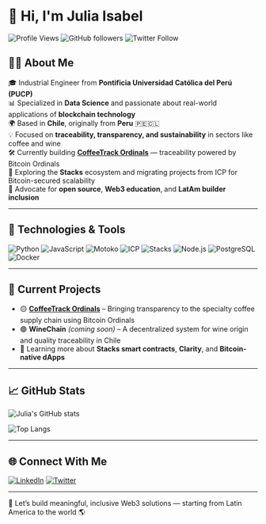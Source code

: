 # 👋 Hi, I'm Julia Isabel

![Profile Views](https://komarev.com/ghpvc/?username=juliaigz&color=blueviolet)
![GitHub followers](https://img.shields.io/github/followers/juliaigz?style=social)
![Twitter Follow](https://img.shields.io/twitter/follow/julia1gz?style=social)

## 👩‍🔬 About Me

🎓 Industrial Engineer from **Pontificia Universidad Católica del Perú (PUCP)**  
📊 Specialized in **Data Science** and passionate about real-world applications of **blockchain technology**  
🌍 Based in **Chile**, originally from **Peru** 🇵🇪🇨🇱  
💡 Focused on **traceability, transparency, and sustainability** in sectors like coffee and wine  
🛠 Currently building [**CoffeeTrack Ordinals**](https://github.com/juliaigz/CoffeeTrack-Ordinals) — traceability powered by Bitcoin Ordinals  
🔗 Exploring the **Stacks** ecosystem and migrating projects from ICP for Bitcoin-secured scalability  
🌱 Advocate for **open source**, **Web3 education**, and **LatAm builder inclusion**

---

## 🔧 Technologies & Tools

![Python](https://img.shields.io/badge/-Python-3776AB?style=flat&logo=python&logoColor=white)
![JavaScript](https://img.shields.io/badge/-JavaScript-F7DF1E?style=flat&logo=javascript&logoColor=black)
![Motoko](https://img.shields.io/badge/-Motoko-E44F26?style=flat&logo=mozilla&logoColor=white)
![ICP](https://img.shields.io/badge/-Internet%20Computer-black?style=flat&logo=dfinity&logoColor=white)
![Stacks](https://img.shields.io/badge/-Stacks-5546FF?style=flat&logo=bitcoin&logoColor=white)
![Node.js](https://img.shields.io/badge/-Node.js-339933?style=flat&logo=node.js&logoColor=white)
![PostgreSQL](https://img.shields.io/badge/-PostgreSQL-336791?style=flat&logo=postgresql&logoColor=white)
![Docker](https://img.shields.io/badge/-Docker-2496ED?style=flat&logo=docker&logoColor=white)

---

## 🌱 Current Projects

- 🟡 **[CoffeeTrack Ordinals](https://github.com/juliaigz/CoffeeTrack-Ordinals)** – Bringing transparency to the specialty coffee supply chain using Bitcoin Ordinals  
- 🟣 **WineChain** *(coming soon)* – A decentralized system for wine origin and quality traceability in Chile  
- 🧠 Learning more about **Stacks smart contracts**, **Clarity**, and **Bitcoin-native dApps**

---

## 📈 GitHub Stats

![Julia's GitHub stats](https://github-readme-stats.vercel.app/api?username=juliaigz&show_icons=true&theme=radical)

![Top Langs](https://github-readme-stats.vercel.app/api/top-langs/?username=juliaigz&layout=compact&theme=radical)

---

## 🌐 Connect With Me

[![LinkedIn](https://img.shields.io/badge/-LinkedIn-0A66C2?style=flat&logo=linkedin&logoColor=white)](https://www.linkedin.com/in/juliagonzaleszegarra/)
[![Twitter](https://img.shields.io/badge/-@julia1gz-1DA1F2?style=flat&logo=twitter&logoColor=white)](https://twitter.com/julia1gz)

---

🚀 Let’s build meaningful, inclusive Web3 solutions — starting from Latin America to the world 🌎

